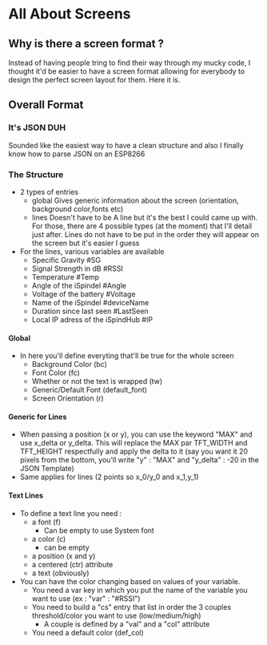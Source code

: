 # All About Screens

## Why is there a screen format ?
Instead of having people tring to find their way through my mucky code, I thought it'd be easier to have a screen format allowing for everybody to design the perfect screen layout for them.
Here it is.

## Overall Format

### It's JSON DUH
Sounded like the easiest way to have a clean structure and also I finally know how to parse JSON on an ESP8266

### The Structure
- 2 types of entries
  - global
  Gives generic information about the screen (orientation, background color,fonts etc)
  - lines
  Doesn't have to be A line but it's the best I could came up with. For those, there are 4 possible types (at the moment) that I'll detail just after.
  Lines do not have to be put in the order they will appear on the screen but it's easier I guess
- For the lines, various variables are available
  - Specific Gravity #SG
  - Signal Strength in dB #RSSI
  - Temperature #Temp
  - Angle of the iSpindel #Angle
  - Voltage of the battery #Voltage
  - Name of the iSpindel #deviceName
  - Duration since last seen #LastSeen
  - Local IP adress of the iSpindHub #IP

#### Global
- In here you'll define everyting that'll be true for the whole screen
  - Background Color (bc)
  - Font Color (fc)
  - Whether or not the text is wrapped (tw)
  - Generic/Default Font (default_font)
  - Screen Orientation (r)

#### Generic for Lines
- When passing a position (x or y), you can use the keyword "MAX" and use x_delta or y_delta. This will replace the MAX par TFT_WIDTH and TFT_HEIGHT respectfully and apply the delta to it (say you want it 20 pixels from the bottom, you'll write "y" : "MAX" and "y_delta" : -20 in the JSON Template)
- Same applies for lines (2 points so x_0/y_0 and x_1,y_1)

#### Text Lines
- To define a text line you need :
  - a font (f)
    - Can be empty to use System font
  - a color (c)
    - can be empty
  - a position (x and y)
  - a centered (ctr) attribute
  - a text (obviously)
- You can have the color changing based on values of your variable.
  - You need a var key in which you put the name of the variable you want to use (ex : "var" : "#RSSI")
  - You need to build a "cs" entry that list in order the 3 couples threshold/color you want to use (low/medium/high)
    - A couple is defined by a "val" and a "col" attribute
  - You need a default color (def_col)

